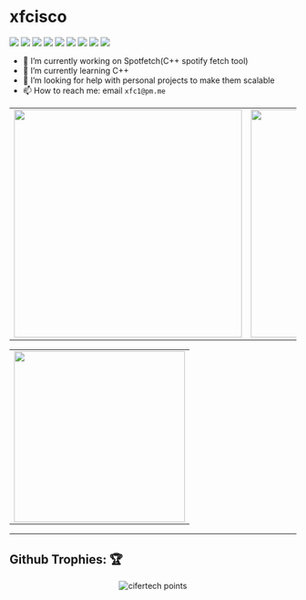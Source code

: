 # xfcisco
![](https://img.shields.io/badge/OS-Manjaro-informational?style=flat&logoColor=white&color=#9147FF)
![](https://img.shields.io/badge/WM-dwm-informational?style=flat&logoColor=white&color=#9147FF)
![](https://img.shields.io/badge/Shell-Zsh-informational?style=flat&logoColor=white&color=#9147FF)
![](https://img.shields.io/badge/Editor-Vim-informational?style=flat&logoColor=white&color=#9147FF)
![](https://img.shields.io/badge/Language-C++-informational?style=flat&logoColor=white&color=#9147FF)
![](https://img.shields.io/badge/Language-Rust-informational?style=flat&logoColor=white&color=#9147FF)
![](https://img.shields.io/badge/Language-Python-informational?style=flat&logoColor=white&color=#9147FF)
![](https://img.shields.io/badge/Language-Nodejs-informational?style=flat&logoColor=white&color=#9147FF)
![](https://img.shields.io/badge/Language-C-informational?style=flat&logoColor=white&color=#9147FF)

- 🔭 I’m currently working on Spotfetch(C++ spotify fetch tool)
- 🌱 I’m currently learning C++
- 🤔 I’m looking for help with personal projects to make them scalable
- 📫 How to reach me: email `xfc1@pm.me`


<center>
    <table>
        <tr>
            <td>
                <img width="400px" align="center" src="https://github-readme-stats.vercel.app/api?username=xfcisco&show_icons=true&theme=react&hide_border=true" />
            </td>
            <td>
                <img width="400px" align="center" src="http://github-readme-streak-stats.herokuapp.com?user=xfcisco&theme=react&hide_border=true" />
            </td>
        </tr>
    </table>
</center>

<center>
    <table>
        <tr>
            <td>
                <img width="300px" align="center" src="https://github-readme-stats.vercel.app/api/top-langs/?username=xfcisco&hide_border=true&show_icons=true&no-frame=true&theme=react" />
            </td>
        <tr>
    </table>
</center>

---

## Github Trophies: 🏆️

<p align="center">
    <img src="https://github-profile-trophy.vercel.app/?username=xfcisco&theme=react&hide_border=true&no-frame=true&row=1&column=7" alt="cifertech points"/>
</p>
